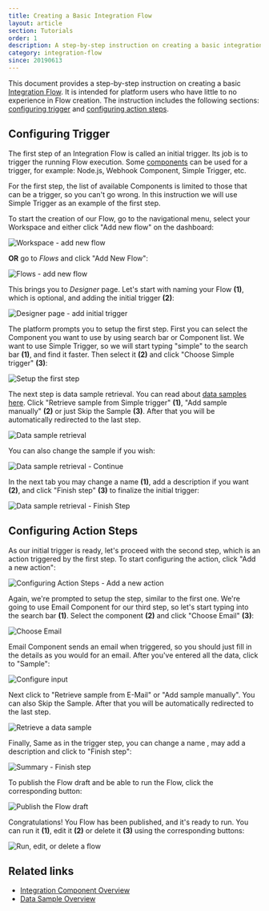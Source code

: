 ```yaml
---
title: Creating a Basic Integration Flow
layout: article
section: Tutorials
order: 1
description: A step-by-step instruction on creating a basic integration flow.
category: integration-flow
since: 20190613
---
```


This document provides a step-by-step instruction on creating a basic [Integration Flow](integration-flow). It is intended for platform users who have little to no experience in Flow creation. The instruction includes the following sections: [configuring trigger](#configuring-trigger) and [configuring action steps](#configuring-action-steps).

## Configuring Trigger

The first step of an Integration Flow is called an initial trigger. Its job is to trigger the running Flow execution. Some [components](/getting-started/integration-component) can be used for a trigger, for example: Node.js, Webhook Component, Simple Trigger, etc.

For the first step, the list of available Components is limited to those that can be a trigger, so you can't go wrong. In this instruction we will use Simple Trigger as an example of the first step.  

To start the creation of our Flow, go to the navigational menu, select your Workspace and either click "Add new flow" on the dashboard:

![Workspace - add new flow](/assets/img/getting-started/creating-basic-flow/creating-basic-flow-01.png)

**OR** go to *Flows* and click "Add New Flow":

![Flows - add new flow](/assets/img/getting-started/creating-basic-flow/creating-basic-flow-02.png)

This brings you to *Designer* page. Let's start with naming your Flow **(1)**, which is optional, and adding the initial trigger **(2)**:

![Designer page - add initial trigger](/assets/img/getting-started/creating-basic-flow/creating-basic-flow-03.png)

The platform prompts you to setup the first step. First you can select the Component you want to use by using search bar or Component list. We want to use Simple Trigger, so we will start typing "simple" to the search bar **(1)**, and find it faster. Then select it **(2)** and click "Choose Simple trigger" **(3)**:

![Setup the first step](/assets/img/getting-started/creating-basic-flow/creating-basic-flow-04.png)

The next step is data sample retrieval. You can read about [data samples here](/getting-started/data-sample-overview). Click "Retrieve sample from Simple trigger" **(1)**, "Add sample manually" **(2)** or just Skip the Sample **(3)**. After that you will be automatically redirected to the last step.

![Data sample retrieval](/assets/img/getting-started/creating-basic-flow/creating-basic-flow-05.png)

You can also change the sample if you wish:

![Data sample retrieval - Continue](/assets/img/getting-started/creating-basic-flow/creating-basic-flow-06.png)

In the next tab you may change a name **(1)**, add a description if you want **(2)**, and click "Finish step" **(3)** to finalize the initial trigger:

![Data sample retrieval - Finish Step](/assets/img/getting-started/creating-basic-flow/creating-basic-flow-07.png)


## Configuring Action Steps

As our initial trigger is ready, let's proceed with the second step, which is an action triggered by the first step. To start configuring the action, click "Add a new action":

![Configuring Action Steps - Add a new action](/assets/img/getting-started/creating-basic-flow/creating-basic-flow-08.png)

Again, we're prompted to setup the step, similar to the first one. We're going to use Email Component for our third step, so let's start typing into the search bar **(1)**. Select the component **(2)** and click "Choose Email" **(3)**:

![Choose Email](/assets/img/getting-started/creating-basic-flow/creating-basic-flow-09.png)

Email Component sends an email when triggered, so you should just fill in the details as you would for an email. After you've entered all the data, click to "Sample":

![Configure input](/assets/img/getting-started/creating-basic-flow/creating-basic-flow-10.png)

Next click to "Retrieve sample from E-Mail" or "Add sample manually". You can also Skip the Sample. After that you will be automatically redirected to the last step.

![Retrieve a data sample](/assets/img/getting-started/creating-basic-flow/creating-basic-flow-11.png)

Finally, Same as in the trigger step, you can change a name , may add a description and click to "Finish step":

![Summary - Finish step](/assets/img/getting-started/creating-basic-flow/creating-basic-flow-12.png)

To publish the Flow draft and be able to run the Flow, click the corresponding button:

![Publish the Flow draft](/assets/img/getting-started/creating-basic-flow/creating-basic-flow-13.png)

Congratulations! You Flow has been published, and it's ready to run. You can run it **(1)**, edit it **(2)** or delete it **(3)** using the corresponding buttons:

![Run, edit, or delete a flow](/assets/img/getting-started/creating-basic-flow/creating-basic-flow-14.png)

## Related links

- [Integration Component Overview](/getting-started/integration-component)
- [Data Sample Overview](/getting-started/data-sample-overview)
